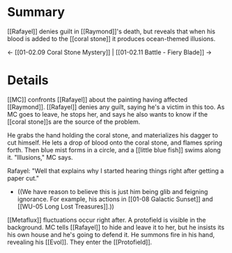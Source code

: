 # Summary
[[Rafayel]] denies guilt in [[Raymond]]'s death, but reveals that when his blood is added to the [[coral stone]] it produces ocean-themed illusions.

← [[01-02.09 Coral Stone Mystery]] | [[01-02.11 Battle - Fiery Blade]] →

# Details
[[MC]] confronts [[Rafayel]] about the painting having affected [[Raymond]]. [[Rafayel]] denies any guilt, saying he's a victim in this too. As MC goes to leave, he stops her, and says he also wants to know if the [[coral stone]]s are the source of the problem.

He grabs the hand holding the coral stone, and materializes his dagger to cut himself. He lets a drop of blood onto the coral stone, and flames spring forth. Then blue mist forms in a circle, and a [[little blue fish]] swims along it. "Illusions," MC says. 

Rafayel: "Well that explains why I started hearing things right after getting a paper cut."
* ((We have reason to believe this is just him being glib and feigning ignorance. For example, his actions in [[01-08 Galactic Sunset]] and [[WU-05 Long Lost Treasures]].))

[[Metaflux]] fluctuations occur right after. A protofield is visible in the background. MC tells [[Rafayel]] to hide and leave it to her, but he insists its his own house and he's going to defend it. He summons fire in his hand, revealing his [[Evol]]. They enter the [[Protofield]].